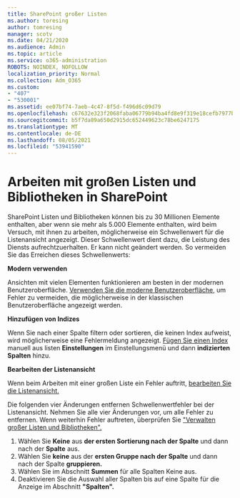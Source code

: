 ```yaml
---
title: SharePoint großer Listen
ms.author: toresing
author: tomresing
manager: scotv
ms.date: 04/21/2020
ms.audience: Admin
ms.topic: article
ms.service: o365-administration
ROBOTS: NOINDEX, NOFOLLOW
localization_priority: Normal
ms.collection: Adm_O365
ms.custom:
- "407"
- "530001"
ms.assetid: ee07bf74-7aeb-4c47-8f5d-f496d6c09d79
ms.openlocfilehash: c67632e323f2068faba06779b94ba4fd8e9f319e18cefb7977bd3038ca770210
ms.sourcegitcommit: b5f7da89a650d2915dc652449623c78be6247175
ms.translationtype: MT
ms.contentlocale: de-DE
ms.lasthandoff: 08/05/2021
ms.locfileid: "53941590"
---
```

# <a name="work-with-large-lists-and-libraries-in-sharepoint"></a>Arbeiten mit großen Listen und Bibliotheken in SharePoint

SharePoint Listen und Bibliotheken können bis zu 30 Millionen Elemente enthalten, aber wenn sie mehr als 5.000 Elemente enthalten, wird beim Versuch, mit ihnen zu arbeiten, möglicherweise ein Schwellenwert für die Listenansicht angezeigt. Dieser Schwellenwert dient dazu, die Leistung des Diensts aufrechtzuerhalten. Er kann nicht geändert werden. So vermeiden Sie das Erreichen dieses Schwellenwerts:

**Modern verwenden**

Ansichten mit vielen Elementen funktionieren am besten in der modernen Benutzeroberfläche. [Verwenden Sie die moderne Benutzeroberfläche,](https://support.office.com/article/66dac24b-4177-4775-bf50-3d267318caa9) um Fehler zu vermeiden, die möglicherweise in der klassischen Benutzeroberfläche angezeigt werden.

**Hinzufügen von Indizes**

Wenn Sie nach einer Spalte filtern oder sortieren, die keinen Index aufweist, wird möglicherweise eine Fehlermeldung angezeigt. [Fügen Sie einen Index](https://support.office.com/article/f3f00554-b7dc-44d1-a2ed-d477eac463b0) manuell aus listen **Einstellungen** im Einstellungsmenü und dann **indizierten Spalten** hinzu.

**Bearbeiten der Listenansicht**

Wenn beim Arbeiten mit einer großen Liste ein Fehler auftritt, [bearbeiten Sie die Listenansicht.](https://support.office.com/article/15916903-e79a-423f-b4e2-02d37e1ff372)

Die folgenden vier Änderungen entfernen Schwellenwertfehler bei der Listenansicht. Nehmen Sie alle vier Änderungen vor, um alle Fehler zu entfernen. Wenn weiterhin Fehler auftreten, überprüfen Sie ["Verwalten großer Listen und Bibliotheken".](https://support.office.com/article/B8588DAE-9387-48C2-9248-C24122F07C59)

1. Wählen Sie **Keine** aus **der ersten Sortierung nach der Spalte** und dann nach der **Spalte** aus.
2. Wählen Sie **keine** aus der **ersten Gruppe nach der Spalte** und dann nach der Spalte **gruppieren.**
3. Wählen Sie im Abschnitt **Summen** für alle Spalten Keine aus. 
4. Deaktivieren Sie die Auswahl aller Spalten bis auf eine Spalte für die Anzeige im Abschnitt **"Spalten".**


